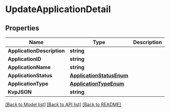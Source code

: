 # UpdateApplicationDetail

## Properties

Name | Type | Description | Notes
------------ | ------------- | ------------- | -------------
**ApplicationDescription** | **string** |  | [optional] 
**ApplicationID** | **string** |  | [optional] 
**ApplicationName** | **string** |  | [optional] 
**ApplicationStatus** | [**ApplicationStatusEnum**](ApplicationStatusEnum.md) |  | [optional] 
**ApplicationType** | [**ApplicationTypeEnum**](ApplicationTypeEnum.md) |  | [optional] 
**KvpJSON** | **string** |  | [optional] 

[[Back to Model list]](../README.md#documentation-for-models) [[Back to API list]](../README.md#documentation-for-api-endpoints) [[Back to README]](../README.md)


